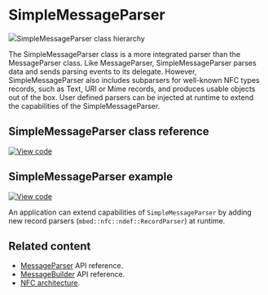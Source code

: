 # SimpleMessageParser

<span class="images">![](https://os.mbed.com/docs/mbed-os/development/mbed-os-api-doxy/classmbed_1_1nfc_1_1ndef_1_1common_1_1_simple_message_parser.png)<span>SimpleMessageParser class hierarchy</span></span>

The SimpleMessageParser class is a more integrated parser than the MessageParser class. Like MessageParser, SimpleMessageParser parses data and sends parsing events to its delegate. However, SimpleMessageParser also includes subparsers for well-known NFC types records, such as Text, URI or Mime records, and produces usable objects out of the box. User defined parsers can be injected at runtime to extend the capabilities of the SimpleMessageParser.

## SimpleMessageParser class reference

[![View code](https://www.mbed.com/embed/?type=library)](https://os.mbed.com/docs/mbed-os/development/mbed-os-api-doxy/classmbed_1_1nfc_1_1ndef_1_1common_1_1_simple_message_parser.html)

## SimpleMessageParser example

[![View code](https://www.mbed.com/embed/?url=https://github.com/ARMmbed/mbed-os-snippet-SimpleMessageParser/tree/v6.0)](https://github.com/ARMmbed/mbed-os-snippet-SimpleMessageParser/blob/v6.0/main.cpp)

An application can extend capabilities of `SimpleMessageParser` by adding new record parsers (`mbed::nfc::ndef::RecordParser`) at runtime.

## Related content

- [MessageParser](messageparser.html) API reference.
- [MessageBuilder](messagebuilder.html) API reference.
- [NFC architecture](../apis/nfc-technology.html).
